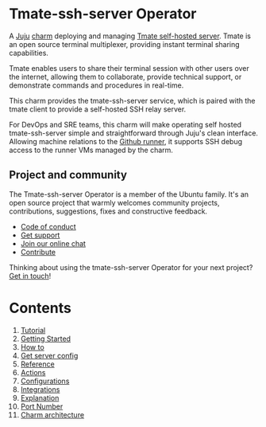 # Tmate-ssh-server Operator

A [Juju](https://juju.is/) [charm](https://juju.is/docs/olm/charmed-operators)
deploying and managing [Tmate self-hosted server](https://tmate.io/). Tmate is an
open source terminal multiplexer, providing instant terminal sharing capabilities.

Tmate enables users to share their terminal session with other users over the internet, allowing
them to collaborate, provide technical support, or demonstrate commands and procedures in
real-time.

This charm provides the tmate-ssh-server service, which is paired with the tmate client to provide
a self-hosted SSH relay server.

For DevOps and SRE teams, this charm will make operating self hosted tmate-ssh-server simple and
straightforward through Juju's clean interface. Allowing machine relations to the
[Github runner](https://charmhub.io/github-runner), it supports SSH debug access to the runner VMs
managed by the charm.

## Project and community

The Tmate-ssh-server Operator is a member of the Ubuntu family. It's an open source project that
warmly welcomes community projects, contributions, suggestions, fixes and constructive feedback.

- [Code of conduct](https://ubuntu.com/community/code-of-conduct)
- [Get support](https://discourse.charmhub.io/)
- [Join our online chat](https://matrix.to/#/#charmhub-charmdev:ubuntu.com)
- [Contribute](https://github.com/canonical/tmate-ssh-server-operator/blob/main/CONTRIBUTING.md)

Thinking about using the tmate-ssh-server Operator for your next project?
[Get in touch](https://matrix.to/#/#charmhub-charmdev:ubuntu.com)!

# Contents

1. [Tutorial](tutorial)
  1. [Getting Started](tutorial/getting-started.md)
1. [How to](how-to)
  1. [Get server config](how-to/get-server-config.md)
1. [Reference](reference)
  1. [Actions](reference/actions.md)
  1. [Configurations](reference/configurations.md)
  1. [Integrations](reference/integrations.md)
1. [Explanation](explanation)
  1. [Port Number](explanation/port-number.md)
  1. [Charm architecture](explanation/charm-architecture.md)